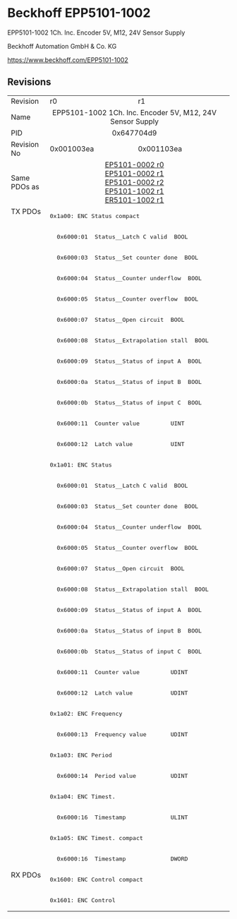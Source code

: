 # Beckhoff EPP5101-1002

EPP5101-1002 1Ch. Inc. Encoder 5V, M12, 24V Sensor Supply

Beckhoff Automation GmbH & Co. KG

https://www.beckhoff.com/EPP5101-1002

## Revisions
<table>
<tr >
<td>Revision</td>
<td>r0</td>
<td>r1</td>
</tr>
<tr >
<td>Name</td>
<td colspan=2 align="center">EPP5101-1002 1Ch. Inc. Encoder 5V, M12, 24V Sensor Supply</td>
</tr>
<tr >
<td>PID</td>
<td colspan=2 align="center">0x647704d9</td>
</tr>
<tr >
<td>Revision No</td>
<td>0x001003ea</td>
<td>0x001103ea</td>
</tr>
<tr >
<td>Same PDOs as</td>
<td colspan=2 align="center"><a href="EP5101-0002">EP5101-0002 r0</a><br/><a href="EP5101-0002">EP5101-0002 r1</a><br/><a href="EP5101-0002">EP5101-0002 r2</a><br/><a href="EP5101-1002">EP5101-1002 r1</a><br/><a href="ER5101-1002">ER5101-1002 r1</a></td>
</tr>
<tr class="txpdo pdosection">
<td rowspan=32 valign=top>TX PDOs</td>
<td colspan=2 align="left"><pre>0x1a00: ENC Status compact</pre></td>
<td></td>
</tr>
<tr class="txpdo">
<td colspan=2 align="left"><pre>  0x6000:01  Status__Latch C valid  BOOL</pre></td>
</tr>
<tr class="txpdo">
<td colspan=2 align="left"><pre>  0x6000:03  Status__Set counter done  BOOL</pre></td>
</tr>
<tr class="txpdo">
<td colspan=2 align="left"><pre>  0x6000:04  Status__Counter underflow  BOOL</pre></td>
</tr>
<tr class="txpdo">
<td colspan=2 align="left"><pre>  0x6000:05  Status__Counter overflow  BOOL</pre></td>
</tr>
<tr class="txpdo">
<td colspan=2 align="left"><pre>  0x6000:07  Status__Open circuit  BOOL</pre></td>
</tr>
<tr class="txpdo">
<td colspan=2 align="left"><pre>  0x6000:08  Status__Extrapolation stall  BOOL</pre></td>
</tr>
<tr class="txpdo">
<td colspan=2 align="left"><pre>  0x6000:09  Status__Status of input A  BOOL</pre></td>
</tr>
<tr class="txpdo">
<td colspan=2 align="left"><pre>  0x6000:0a  Status__Status of input B  BOOL</pre></td>
</tr>
<tr class="txpdo">
<td colspan=2 align="left"><pre>  0x6000:0b  Status__Status of input C  BOOL</pre></td>
</tr>
<tr class="txpdo">
<td colspan=2 align="left"><pre>  0x6000:11  Counter value         UINT</pre></td>
</tr>
<tr class="txpdo">
<td colspan=2 align="left"><pre>  0x6000:12  Latch value           UINT</pre></td>
</tr>
<tr class="txpdo pdosection">
<td colspan=2 align="left"><pre>0x1a01: ENC Status</pre></td>
</tr>
<tr class="txpdo">
<td colspan=2 align="left"><pre>  0x6000:01  Status__Latch C valid  BOOL</pre></td>
</tr>
<tr class="txpdo">
<td colspan=2 align="left"><pre>  0x6000:03  Status__Set counter done  BOOL</pre></td>
</tr>
<tr class="txpdo">
<td colspan=2 align="left"><pre>  0x6000:04  Status__Counter underflow  BOOL</pre></td>
</tr>
<tr class="txpdo">
<td colspan=2 align="left"><pre>  0x6000:05  Status__Counter overflow  BOOL</pre></td>
</tr>
<tr class="txpdo">
<td colspan=2 align="left"><pre>  0x6000:07  Status__Open circuit  BOOL</pre></td>
</tr>
<tr class="txpdo">
<td colspan=2 align="left"><pre>  0x6000:08  Status__Extrapolation stall  BOOL</pre></td>
</tr>
<tr class="txpdo">
<td colspan=2 align="left"><pre>  0x6000:09  Status__Status of input A  BOOL</pre></td>
</tr>
<tr class="txpdo">
<td colspan=2 align="left"><pre>  0x6000:0a  Status__Status of input B  BOOL</pre></td>
</tr>
<tr class="txpdo">
<td colspan=2 align="left"><pre>  0x6000:0b  Status__Status of input C  BOOL</pre></td>
</tr>
<tr class="txpdo">
<td colspan=2 align="left"><pre>  0x6000:11  Counter value         UDINT</pre></td>
</tr>
<tr class="txpdo">
<td colspan=2 align="left"><pre>  0x6000:12  Latch value           UDINT</pre></td>
</tr>
<tr class="txpdo pdosection">
<td colspan=2 align="left"><pre>0x1a02: ENC Frequency</pre></td>
</tr>
<tr class="txpdo">
<td colspan=2 align="left"><pre>  0x6000:13  Frequency value       UDINT</pre></td>
</tr>
<tr class="txpdo pdosection">
<td colspan=2 align="left"><pre>0x1a03: ENC Period</pre></td>
</tr>
<tr class="txpdo">
<td colspan=2 align="left"><pre>  0x6000:14  Period value          UDINT</pre></td>
</tr>
<tr class="txpdo pdosection">
<td colspan=2 align="left"><pre>0x1a04: ENC Timest.</pre></td>
</tr>
<tr class="txpdo">
<td colspan=2 align="left"><pre>  0x6000:16  Timestamp             ULINT</pre></td>
</tr>
<tr class="txpdo pdosection">
<td colspan=2 align="left"><pre>0x1a05: ENC Timest. compact</pre></td>
</tr>
<tr class="txpdo">
<td colspan=2 align="left"><pre>  0x6000:16  Timestamp             DWORD</pre></td>
</tr>
<tr class="rxpdo pdosection">
<td rowspan=2 valign=top>RX PDOs</td>
<td colspan=2 align="left"><pre>0x1600: ENC Control compact</pre></td>
<td></td>
</tr>
<tr class="rxpdo pdosection">
<td colspan=2 align="left"><pre>0x1601: ENC Control</pre></td>
</tr>
</table>
